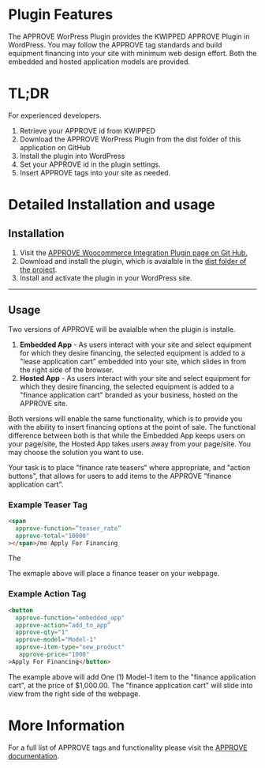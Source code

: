 # Plugin Features

The APPROVE WorPress Plugin provides the KWIPPED APPROVE Plugin in WordPress. You may follow the APPROVE tag standards and build equipment financing
into your site with minimum web design effort. Both the embedded and hosted application models are provided.

# TL;DR
For experienced developers.
1. Retrieve your APPROVE id from KWIPPED
2. Download the APPROVE WorPress Plugin from the dist folder of this application on GitHub
3. Install the plugin into WordPress
4. Set your APPROVE id in the plugin settings. 
5. Insert APPROVE tags into your site as needed.

# Detailed Installation and usage
## Installation
1. Visit the [APPROVE Woocommerce Integration Plugin page on Git Hub.](https://github.com/KWIPPED/approve-wordpress-plugin) 
2. Download and install the plugin, which is avaialble in the [dist folder of the project](https://github.com/KWIPPED/approve-wordpress-plugin/tree/master/dist).
3. Install and activate the plugin in your WordPress site.
----------------------------------------------------------------------------

## Usage

Two versions of APPROVE will be avaialble when the plugin is installe.

1. **Embedded App** - As users interact with your site and select equipment for which they desire financing, the selected equipment is added to a "lease application cart" embedded into your site, which slides in from the right side of the browser.
2. **Hosted App** - As users interact with your site and select equipment for which they desire financing, the selected equipment is added to a "finance application cart" branded as your business, hosted on the APPROVE site.

Both versions will enable the same functionality, which is to provide you with the ability to insert financing options at the point of sale. The functional difference between both is that while the Embedded App keeps users on your page/site, the Hosted App takes users away from your page/site. You may choose the solution you want to use.

Your task is to place "finance rate teasers" where appropriate, and "action buttons", that allows for users to add items to the APPROVE "finance application cart".

### Example Teaser Tag

```html
<span
  approve-function=”teaser_rate”
  approve-total="10000"
></span>/mo Apply For Financing
```

The 

The exmaple above will place a finance teaser on your webpage.

### Example Action Tag

``` html
<button
  approve-function="embedded_app"
  approve-action=”add_to_app”
  approve-qty="1"
  approve-model="Model-1" 
  approve-item-type="new_product"
   approve-price="1000" 
>Apply For Financing</button>
```

The example above will add One (1) Model-1 item to the "finance application cart", at the price of $1,000.00. The "finance application cart" will slide into view from the right side of the webpage.

# More Information

For a full list of APPROVE tags and functionality please visit the [APPROVE documentation](http://approvedocs.kwipped.com/docs/1.0/approve_web_integration#tags).
